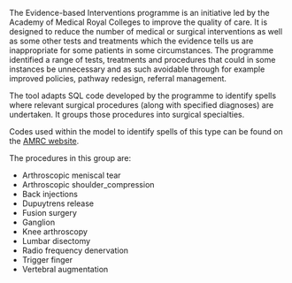 The Evidence-based Interventions programme is an initiative led by the Academy of Medical Royal Colleges to improve the quality of care. It is designed to reduce the number of medical or surgical interventions as well as some other tests and treatments which the evidence tells us are inappropriate for some patients in some circumstances. The programme identified a range of tests, treatments and procedures that could in some instances be unnecessary and as such avoidable through for example improved policies, pathway redesign, referral management.

The tool adapts SQL code developed by the programme to identify spells where relevant surgical procedures (along with specified diagnoses) are undertaken. It groups those procedures into surgical specialties.

Codes used within the model to identify spells of this type can be found on the [AMRC website][1].

[1]: https://www.aomrc.org.uk/ebi/

The procedures in this group are:

* Arthroscopic meniscal tear
* Arthroscopic shoulder_compression
* Back injections
* Dupuytrens release
* Fusion surgery
* Ganglion
* Knee arthroscopy
* Lumbar disectomy
* Radio frequency denervation
* Trigger finger
* Vertebral augmentation
